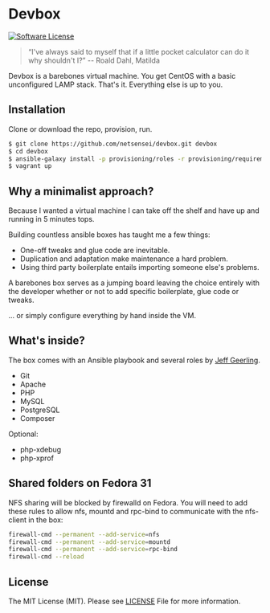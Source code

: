 # Devbox

[![Software License](https://img.shields.io/badge/license-MIT-brightgreen.svg?style=flat-square)](LICENSE.md)

> “I've always said to myself that if a little pocket calculator can do it why shouldn't I?” 
-- Roald Dahl, Matilda

Devbox is a barebones virtual machine. You get CentOS with a basic unconfigured LAMP stack. 
That's it. Everything else is up to you.

## Installation

Clone or download the repo, provision, run.

```bash
$ git clone https://github.com/netsensei/devbox.git devbox
$ cd devbox
$ ansible-galaxy install -p provisioning/roles -r provisioning/requirements.yml
$ vagrant up
```

## Why a minimalist approach?

Because I wanted a virtual machine I can take off the shelf and have up and 
running in 5 minutes tops.

Building countless ansible boxes has taught me a few things:

* One-off tweaks and glue code are inevitable.
* Duplication and adaptation make maintenance a hard problem.
* Using third party boilerplate entails importing someone else's problems.

A barebones box serves as a jumping board leaving the choice entirely with the 
developer whether or not to add specific boilerplate, glue code or tweaks.

... or simply configure everything by hand inside the VM.

## What's inside?

The box comes with an Ansible playbook and several roles by [Jeff Geerling](http://github.com/geerlingguy).

* Git
* Apache
* PHP
* MySQL
* PostgreSQL
* Composer

Optional:

* php-xdebug
* php-xprof

## Shared folders on Fedora 31

NFS sharing will be blocked by firewalld on Fedora. You will need to add these rules
to allow nfs, mountd and rpc-bind to communicate with the nfs-client in the box:

```bash
firewall-cmd --permanent --add-service=nfs
firewall-cmd --permanent --add-service=mountd
firewall-cmd --permanent --add-service=rpc-bind
firewall-cmd --reload
```

## License

The MIT License (MIT). Please see [LICENSE](LICENSE.md) File for more information.

